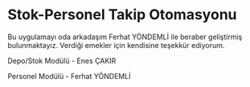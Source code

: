 # Stok-Personel Takip Otomasyonu
 
Bu uygulamayı oda arkadaşım Ferhat YÖNDEMLİ ile beraber geliştirmiş bulunmaktayız. Verdiği emekler için kendisine teşekkür ediyorum.

Depo/Stok Modülü - Enes ÇAKIR

Personel Modülü - Ferhat YÖNDEMLİ
